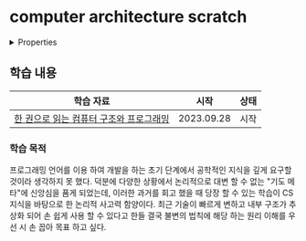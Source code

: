 # computer architecture scratch

<details>

<summary>Properties</summary>

:pencil:2023.09.28

</details>

## 학습 내용

|학습 자료|시작|상태|
|------|---|---|
|[한 권으로 읽는 컴퓨터 구조와 프로그래밍](https://product.kyobobook.co.kr/detail/S000001932753)|2023.09.28|시작|

### 학습 목적

프로그래밍 언어를 이용 하여 개발을 하는 초기 단계에서 공학적인 지식을 깊게 요구할 것이라 생각하지 못 했다. 덕분에 다양한 상황에서 논리적으로 대변 할 수 없는 "기도 메타"에 신앙심을 품게 되었는데, 이러한 과거를 회고 했을 때 당장 할 수 있는 학습이 CS 지식을 바탕으로 한 논리적 사고력 함양이다. 최근 기술이 빠르게 변하고 내부 구조가 추상화 되어 손 쉽게 사용 할 수 있다고 한들 결국 불변의 법칙에 해당 하는 원리 이해를 우선 시 손 꼽아 목표 하고 싶다.
